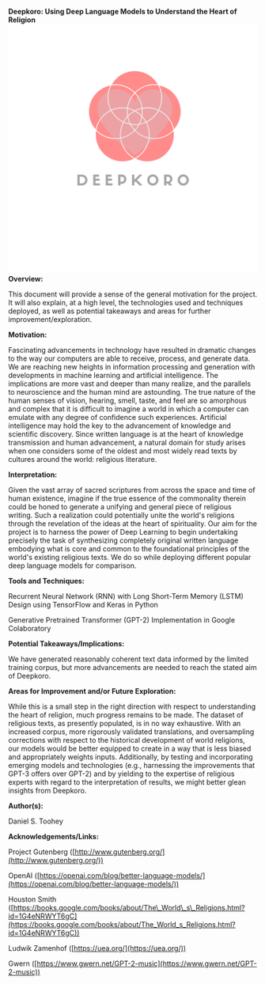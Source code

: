 **Deepkoro: Using Deep Language Models to Understand the Heart of Religion**
![Deepkoro Logo](deepkoro_logo.png)
**Overview:**

This document will provide a sense of the general motivation for the project. It will also explain, at a high level, the technologies used and techniques deployed, as well as potential takeaways and areas for further improvement/exploration.

**Motivation:**

Fascinating advancements in technology have resulted in dramatic changes to the way our computers are able to receive, process, and generate data. We are reaching new heights in information processing and generation with developments in machine learning and artificial intelligence. The implications are more vast and deeper than many realize, and the parallels to neuroscience and the human mind are astounding. The true nature of the human senses of vision, hearing, smell, taste, and feel are so amorphous and complex that it is difficult to imagine a world in which a computer can emulate with any degree of confidence such experiences. Artificial intelligence may hold the key to the advancement of knowledge and scientific discovery. Since written language is at the heart of knowledge transmission and human advancement, a natural domain for study arises when one considers some of the oldest and most widely read texts by cultures around the world: religious literature.

**Interpretation:**

Given the vast array of sacred scriptures from across the space and time of human existence, imagine if the true essence of the commonality therein could be honed to generate a unifying and general piece of religious writing. Such a realization could potentially unite the world&#39;s religions through the revelation of the ideas at the heart of spirituality. Our aim for the project is to harness the power of Deep Learning to begin undertaking precisely the task of synthesizing completely original written language embodying what is core and common to the foundational principles of the world&#39;s existing religious texts. We do so while deploying different popular deep language models for comparison.

**Tools and Techniques:**

Recurrent Neural Network (RNN) with Long Short-Term Memory (LSTM) Design using TensorFlow and Keras in Python

Generative Pretrained Transformer (GPT-2) Implementation in Google Colaboratory

**Potential Takeaways/Implications:**

We have generated reasonably coherent text data informed by the limited training corpus, but more advancements are needed to reach the stated aim of Deepkoro.

**Areas for Improvement and/or Future Exploration:**

While this is a small step in the right direction with respect to understanding the heart of religion, much progress remains to be made. The dataset of religious texts, as presently populated, is in no way exhaustive. With an increased corpus, more rigorously validated translations, and oversampling corrections with respect to the historical development of world religions, our models would be better equipped to create in a way that is less biased and appropriately weights inputs. Additionally, by testing and incorporating emerging models and technologies (e.g., harnessing the improvements that GPT-3 offers over GPT-2) and by yielding to the expertise of religious experts with regard to the interpretation of results, we might better glean insights from Deepkoro.

**Author(s):**

Daniel S. Toohey

**Acknowledgements/Links:**

Project Gutenberg ([http://www.gutenberg.org/](http://www.gutenberg.org/))

OpenAI ([https://openai.com/blog/better-language-models/](https://openai.com/blog/better-language-models/))

Houston Smith ([https://books.google.com/books/about/The\_World\_s\_Religions.html?id=1G4eNRWYT6gC](https://books.google.com/books/about/The_World_s_Religions.html?id=1G4eNRWYT6gC))

Ludwik Zamenhof ([https://uea.org/](https://uea.org/))

Gwern ([https://www.gwern.net/GPT-2-music](https://www.gwern.net/GPT-2-music))




